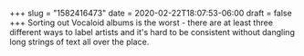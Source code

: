 +++
slug = "1582416473"
date = 2020-02-22T18:07:53-06:00
draft = false
+++
Sorting out Vocaloid albums is the worst - there are at least three different ways to label artists and it's hard to be consistent without dangling long strings of text all over the place.
